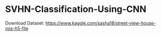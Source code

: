 # SVHN-Classification-Using-CNN

Download Dataset: https://www.kaggle.com/sasha18/street-view-house-nos-h5-file
